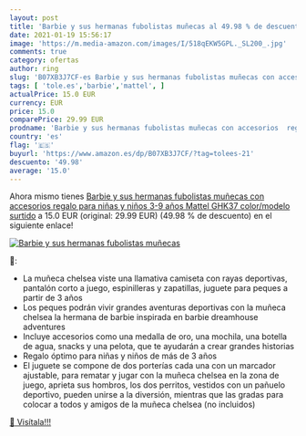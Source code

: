```yaml
---
layout: post
title: 'Barbie y sus hermanas fubolistas muñecas al 49.98 % de descuento'
date: 2021-01-19 15:56:17
image: 'https://m.media-amazon.com/images/I/518qEKW5GPL._SL200_.jpg'
comments: true
category: ofertas
author: ring
slug: 'B07XB3J7CF-es Barbie y sus hermanas fubolistas muñecas con accesorios...'
tags: [ 'tole.es','barbie','mattel', ]
actualPrice: 15.0 EUR
currency: EUR
price: 15.0
comparePrice: 29.99 EUR
prodname: 'Barbie y sus hermanas fubolistas muñecas con accesorios  regalo para niñas y niños 3-9 años  Mattel GHK37    color/modelo surtido'
country: 'es'
flag: '🇪🇸'
buyurl: 'https://www.amazon.es/dp/B07XB3J7CF/?tag=tolees-21'
descuento: '49.98'
average: '15.0'
---
```


Ahora mismo tienes [Barbie y sus hermanas fubolistas muñecas con accesorios  regalo para niñas y niños 3-9 años  Mattel GHK37    color/modelo surtido](https://www.amazon.es/dp/B07XB3J7CF/?tag=tolees-21) a 15.0 EUR (original: 29.99 EUR) (49.98 %  de descuento) en el siguiente enlace!

[![Barbie y sus hermanas fubolistas muñecas](https://m.media-amazon.com/images/I/518qEKW5GPL._SL200_.jpg)](https://www.amazon.es/dp/B07XB3J7CF/?tag=tolees-21)

🔎:

- La muñeca chelsea viste una llamativa camiseta con rayas deportivas, pantalón corto a juego, espinilleras y zapatillas, juguete para peques a partir de 3 años
- Los peques podrán vivir grandes aventuras deportivas con la muñeca chelsea la hermana de barbie inspirada en barbie dreamhouse adventures
- Incluye accesorios como una medalla de oro, una mochila, una botella de agua, snacks y una pelota, que te ayudarán a crear grandes historias
- Regalo óptimo para niñas y niños de más de 3 años
- El juguete se compone de dos porterías cada una con un marcador ajustable, para rematar y jugar con la muñeca chelsea en la zona de juego, aprieta sus hombros, los dos perritos, vestidos con un pañuelo deportivo, pueden unirse a la diversión, mientras que las gradas para colocar a todos y amigos de la muñeca chelsea (no incluidos)

[🛒 Visítala!!!](https://www.amazon.es/dp/B07XB3J7CF/?tag=tolees-21)
